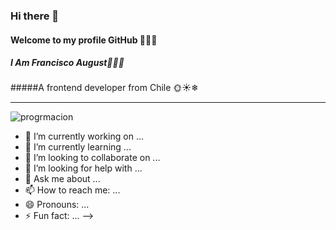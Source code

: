 ### Hi there 👋

#### Welcome to my profile GitHub 🖖🍀🌲
##### I  Am Francisco August🍂🍁💥
#####A frontend developer from Chile 🌞☀❄
________________________________
![progrmacion](https://www.ceupe.com/images/easyblog_articles/2459/b2ap3_large_la-programacin.jpg "progrmacion")

- 🔭 I’m currently working on ...
- 🌱 I’m currently learning ...
- 👯 I’m looking to collaborate on ...
- 🤔 I’m looking for help with ...
- 💬 Ask me about ...
- 📫 How to reach me: ...
- 😄 Pronouns: ...
- ⚡ Fun fact: ...
-->
